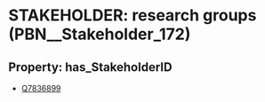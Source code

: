 # STAKEHOLDER: __research groups__ (PBN__Stakeholder_172)

## Property: has_StakeholderID

* [Q7836899](Q7836899)

